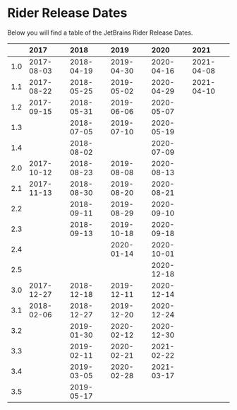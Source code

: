 # Rider Release Dates
Below you will find a table of the JetBrains Rider Release Dates.

|     | 2017       | 2018       | 2019       | 2020       | 2021       |
|----:|:-----------|:-----------|:-----------|:-----------|:-----------|
| 1.0 | 2017-08-03 | 2018-04-19 | 2019-04-30 | 2020-04-16 | 2021-04-08 |
| 1.1 | 2017-08-22 | 2018-05-25 | 2019-05-02 | 2020-04-29 | 2021-04-10 |
| 1.2 | 2017-09-15 | 2018-05-31 | 2019-06-06 | 2020-05-07 |            |
| 1.3 |            | 2018-07-05 | 2019-07-10 | 2020-05-19 |            |
| 1.4 |            | 2018-08-02 |            | 2020-07-09 |            |
| 2.0 | 2017-10-12 | 2018-08-23 | 2019-08-08 | 2020-08-13 |            |
| 2.1 | 2017-11-13 | 2018-08-30 | 2019-08-20 | 2020-08-21 |            |
| 2.2 |            | 2018-09-11 | 2019-08-29 | 2020-09-10 |            |
| 2.3 |            | 2018-09-13 | 2019-10-18 | 2020-09-18 |            |
| 2.4 |            |            | 2020-01-14 | 2020-10-01 |            |
| 2.5 |            |            |            | 2020-12-18 |            |
| 3.0 | 2017-12-27 | 2018-12-18 | 2019-12-11 | 2020-12-14 |            |
| 3.1 | 2018-02-06 | 2018-12-27 | 2019-12-20 | 2020-12-24 |            |
| 3.2 |            | 2019-01-30 | 2020-02-12 | 2020-12-30 |            |
| 3.3 |            | 2019-02-11 | 2020-02-21 | 2021-02-22 |            |
| 3.4 |            | 2019-03-05 | 2020-02-28 | 2021-03-17 |            |
| 3.5 |            | 2019-05-17 |            |            |            |